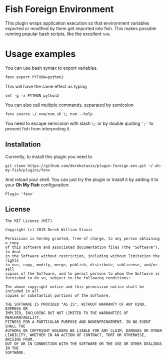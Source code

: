 # Fish Foreign Environment

This plugin wraps application execution so that environment variables exported
or modified by them get imported into fish. This makes possible running popular
bash scripts, like the excellent `nvm`.

# Usage examples

You can use bash syntax to export variables.

    fenv export PYTHON=python2

This will have the same effect as typing

    set -g -x PYTHON python2

You can also call multiple commands, separated by semicolon

    fenv source ~/.nvm/nvm.sh \; nvm --help

You need to escape semicolon with slash `\;` or by double quoting `';'` to
prevent fish from interpreting it.

## Installation

Currently, to install this plugin you need to

    git clone https://github.com/derekstavis/plugin-foreign-env.git ~/.oh-my-fish/plugins/fenv

And reload your shell. You can just try the plugin or install it by adding it
to your **Oh My Fish** configuration:

    Plugin 'fenv'

## License

```
The MIT License (MIT)

Copyright (c) 2015 Derek Willian Stavis

Permission is hereby granted, free of charge, to any person obtaining a copy
of this software and associated documentation files (the "Software"), to deal
in the Software without restriction, including without limitation the rights
to use, copy, modify, merge, publish, distribute, sublicense, and/or sell
copies of the Software, and to permit persons to whom the Software is
furnished to do so, subject to the following conditions:

The above copyright notice and this permission notice shall be included in all
copies or substantial portions of the Software.

THE SOFTWARE IS PROVIDED "AS IS", WITHOUT WARRANTY OF ANY KIND, EXPRESS OR
IMPLIED, INCLUDING BUT NOT LIMITED TO THE WARRANTIES OF MERCHANTABILITY,
FITNESS FOR A PARTICULAR PURPOSE AND NONINFRINGEMENT. IN NO EVENT SHALL THE
AUTHORS OR COPYRIGHT HOLDERS BE LIABLE FOR ANY CLAIM, DAMAGES OR OTHER
LIABILITY, WHETHER IN AN ACTION OF CONTRACT, TORT OR OTHERWISE, ARISING FROM,
OUT OF OR IN CONNECTION WITH THE SOFTWARE OR THE USE OR OTHER DEALINGS IN THE
SOFTWARE.
```